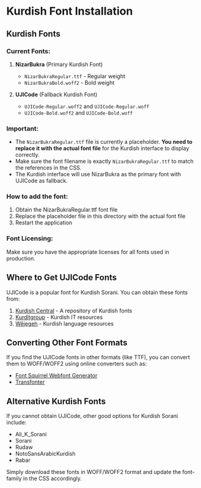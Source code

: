 # Kurdish Font Installation

## Kurdish Fonts

### Current Fonts:

1. **NizarBukra** (Primary Kurdish Font)
   - `NizarBukraRegular.ttf` - Regular weight
   - `NizarBukraBold.woff2` - Bold weight

2. **UJICode** (Fallback Kurdish Font)
   - `UJICode-Regular.woff2` and `UJICode-Regular.woff`
   - `UJICode-Bold.woff2` and `UJICode-Bold.woff`

### Important:

- The `NizarBukraRegular.ttf` file is currently a placeholder. **You need to replace it with the actual font file** for the Kurdish interface to display correctly.
- Make sure the font filename is exactly `NizarBukraRegular.ttf` to match the references in the CSS.
- The Kurdish interface will use NizarBukra as the primary font with UJICode as fallback.

### How to add the font:

1. Obtain the NizarBukraRegular.ttf font file
2. Replace the placeholder file in this directory with the actual font file
3. Restart the application

### Font Licensing:

Make sure you have the appropriate licenses for all fonts used in production.

## Where to Get UJICode Fonts

UJICode is a popular font for Kurdish Sorani. You can obtain these fonts from:

1. [Kurdish Central](https://kurdishcentral.org/downloads/fonts/) - A repository of Kurdish fonts
2. [Kurditgroup](https://kurditgroup.org/download) - Kurdish IT resources
3. [Wêjegeh](https://vejin.net/fonts/) - Kurdish language resources

## Converting Other Font Formats

If you find the UJICode fonts in other formats (like TTF), you can convert them to WOFF/WOFF2 using online converters such as:
- [Font Squirrel Webfont Generator](https://www.fontsquirrel.com/tools/webfont-generator)
- [Transfonter](https://transfonter.org/)

## Alternative Kurdish Fonts

If you cannot obtain UJICode, other good options for Kurdish Sorani include:
- Ali_K_Sorani
- Sorani
- Rudaw
- NotoSansArabicKurdish
- Rabar

Simply download these fonts in WOFF/WOFF2 format and update the font-family in the CSS accordingly. 
